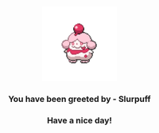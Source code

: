 <p align="center">
    <img src="https://raw.githubusercontent.com/PokeAPI/sprites/master/sprites/pokemon/685.png" width="150" height="150">
</p>
<h3 align="center">You have been greeted by - <b>Slurpuff</b></h3>
<h3 align="center">Have a nice day!</h3>
